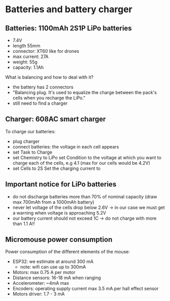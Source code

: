 # Batteries and battery charger

## Batteries: 1100mAh 2S1P LiPo batteries

- 7.4V
- length 55mm
- connector: XT60 like for drones
- max current: 27A
- weight: 55g
- capacity: 1.1Ah

What is balancing and how to deal with it?

- the battery has 2 connectors
- "Balancing plug. It's used to equalize the charge between the pack's cells when you recharge the LiPo."
- still need to find a charger

## Charger: 608AC smart charger

To charge our batteries:

- plug charger
- connect batteries: the voltage in each cell appears
- set Task to Charge
- set Chemistry to LiPo
  set Condition to the voltage at which you want to charge each of the cells, e.g 4.1 (max for our cells would be 4.2V)
- set Cells to 2S
  Set the charging current to

## Important notice for LiPo batteries

- do not discharge batteries more than 70% of nominal capacity (draw max 700mAh from a 1000mAh battery)
- never let voltage of the cells drop below 2.6V -> in our case we must get a warning when voltage is approaching 5.2V
- our battery current should not exceed 1C -> do not charge with more than 1.1 A!!

## Micromouse power consumption

Power consumption of the different elements of the mouse:

- ESP32: we estimate at around 300 mA
  - note: wifi can use up to 300mA
- Motors: max 0.75 A per motor
- Distance sensors: 16-18 mA when ranging
- Accelerometer: ~4mA max
- Encoders: operating supply current max 3.5 mA per hall effect sensor
- Motors driver: 1.7 - 3 mA

